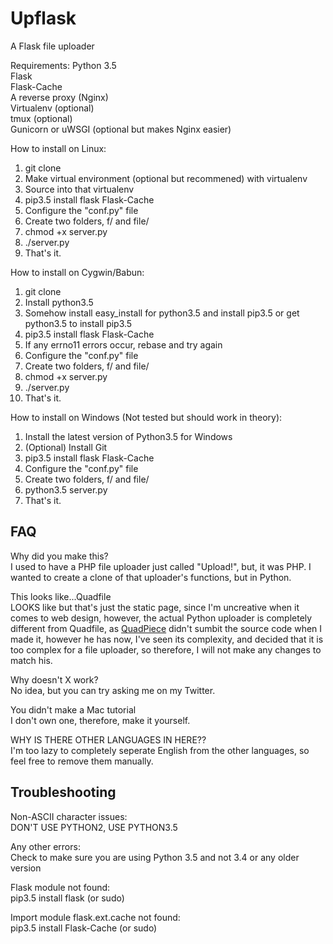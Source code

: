 # Upflask
A Flask file uploader

Requirements:
Python 3.5  
Flask  
Flask-Cache  
A reverse proxy (Nginx)  
Virtualenv (optional)  
tmux (optional)  
Gunicorn or uWSGI (optional but makes Nginx easier)  

How to install on Linux:  
1. git clone  
2. Make virtual environment (optional but recommened) with virtualenv  
3. Source into that virtualenv  
4. pip3.5 install flask Flask-Cache  
5. Configure the "conf.py" file  
6. Create two folders, f/ and file/  
7. chmod +x server.py  
8. ./server.py  
9. That's it.  

How to install on Cygwin/Babun:  
1. git clone  
2. Install python3.5  
3. Somehow install easy_install for python3.5 and install pip3.5 or get python3.5 to install pip3.5  
4. pip3.5 install flask Flask-Cache  
5. If any errno11 errors occur, rebase and try again  
6. Configure the "conf.py" file  
7. Create two folders, f/ and file/  
8. chmod +x server.py  
9. ./server.py  
10. That's it.  

How to install on Windows (Not tested but should work in theory):  
1. Install the latest version of Python3.5 for Windows  
2. (Optional) Install Git  
3. pip3.5 install flask Flask-Cache  
4. Configure the "conf.py" file  
5. Create two folders, f/ and file/  
8. python3.5 server.py  
9. That's it.  

## FAQ

Why did you make this?  
I used to have a PHP file uploader just called "Upload!", but, it was PHP.
I wanted to create a clone of that uploader's functions, but in Python.  

This looks like...Quadfile  
LOOKS like but that's just the static page, since I'm uncreative when it comes to web 
design, however, the actual Python uploader is completely different from Quadfile, as <a 
href="https://twitter.com/QuadPiece">QuadPiece</a> didn't sumbit the source code when I made it, however he has now, I've seen its complexity, and decided that it is too complex for a file uploader, so therefore, I will not make any changes to match his.  

Why doesn't X work?  
No idea, but you can try asking me on my Twitter.  

You didn't make a Mac tutorial  
I don't own one, therefore, make it yourself.

WHY IS THERE OTHER LANGUAGES IN HERE??  
I'm too lazy to completely seperate English from the other languages, so feel free to remove them manually.

## Troubleshooting

Non-ASCII character issues:  
DON'T USE PYTHON2, USE PYTHON3.5  

Any other errors:  
Check to make sure you are using Python 3.5 and not 3.4 or any older version

Flask module not found:  
pip3.5 install flask (or sudo)

Import module flask.ext.cache not found:  
pip3.5 install Flask-Cache (or sudo)
